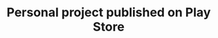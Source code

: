 ---
project_name: ClumsyShip
logo_path: /img/portfolio/ClumsyShip/logo.png
splashscreen_path: /img/portfolio/ClumsyShip/splashscreen.png
title: Personal project published on Play Store
description: <b>Constraints:</b> alone, less than 6 hours<br>
              <b>Style choices:</b> 2D, Arcade, Mobile<br><br>
              <a href="https://play.google.com/store/apps/details?id=com.AurelienGuitton.ClumsyShip">
                <img class="img-fluid" src="img/playstore_badge.png" alt="See on Play Store">
              </a>
              <a href="https://aureliengttn.itch.io/clumsy-ship">
                <img class="img-fluid" src="img/windows_badge.png" alt="Download on Windows">
              </a><br><br>
              <b>Context:</b> This is the first game I did all by myself. I had been learning about video games and Unity for three months but I had only produced games within a small group. I challenged myself to see what I could produce alone and in a short amount of time. That's how I decided to make a 2D arcade mobile game at Montreal airport during the 4 hours I had to wait for my plane. I was really proud to deliver a working project in the end, even though it was only playable on computer at that point. I kept working on it during Christmas break and published it on the Play Store.
---